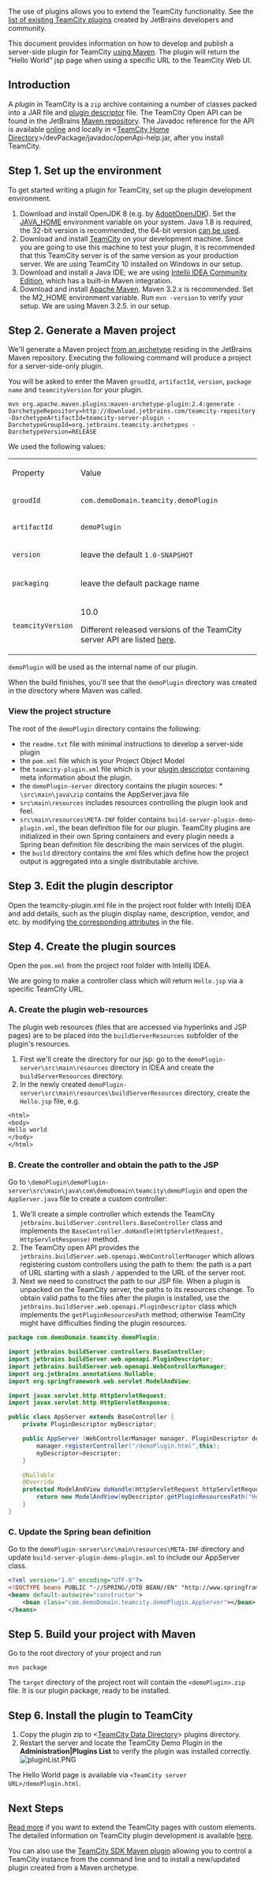[//]: # (title: Getting Started with Plugin Development)
[//]: # (auxiliary-id: Getting+Started+with+Plugin+Development.html)



The use of plugins allows you to extend the TeamCity functionality. See the [list of existing TeamCity plugins](https://plugins.jetbrains.com/teamcity) created by JetBrains developers and community.

This document provides information on how to develop and publish a server\-side plugin for TeamCity [using Maven](developing-plugins-using-maven.md). The plugin will return the "Hello World" jsp page when using a specific URL to the TeamCity Web UI.



## Introduction

A _plugin_ in TeamCity is a `zip` archive containing a number of classes packed into a JAR file and [plugin descriptor](plugins-packaging.md#PluginsPackaging-PluginDescriptor) file. The TeamCity Open API can be found in the JetBrains [Maven repository](http://repository.jetbrains.com/all). The Javadoc reference for the API is available [online](http://javadoc.jetbrains.net/teamcity/openapi/current/) and locally in \<[TeamCity Home Directory](https://www.jetbrains.com/help/teamcity/?teamcity-home-directory)\>/devPackage/javadoc/openApi-help.jar, after you install TeamCity.

## Step 1. Set up the environment

To get started writing a plugin for TeamCity, set up the plugin development environment.

1. Download and install OpenJDK 8 (e.g. by [AdoptOpenJDK](https://adoptopenjdk.net/)). Set the [JAVA_HOME](http://docs.oracle.com/cd/E19182-01/820-7851/inst_cli_jdk_javahome_t/index.html) environment variable on your system. Java 1.8 is required, the 32\-bit version is recommended, the 64\-bit version [can be used](https://www.jetbrains.com/help/teamcity/?installing-and-configuring-the-teamcity-server).
2. Download and install [TeamCity](https://www.jetbrains.com/teamcity/download/) on your development machine. Since you are going to use this machine to test your plugin, it is recommended that this TeamCity server is of the same version as your production server. We are using TeamCity 10 installed on Windows in our setup.
3. Download and install a Java IDE; we are using [Intellij IDEA Community Edition](https://www.jetbrains.com/idea/download/), which has a built\-in Maven integration.
4. Download and install [Apache Maven](http://maven.apache.org/download.cgi). Maven 3.2.x is recommended. Set the M2\_HOME environment variable. Run `mvn -version` to verify your setup. We are using Maven 3.2.5. in our setup.

## Step 2. Generate a Maven project

We'll generate a Maven project [from an archetype](developing-plugins-using-maven.md) residing in the JetBrains Maven repository. Executing the following command will produce a project for a server\-side\-only plugin.

You will be asked to enter the Maven `groudId`, `artifactId`, `version`, `package name` and `teamcityVersion` for your plugin.


```shell
mvn org.apache.maven.plugins:maven-archetype-plugin:2.4:generate -DarchetypeRepository=http://download.jetbrains.com/teamcity-repository -DarchetypeArtifactId=teamcity-server-plugin -DarchetypeGroupId=org.jetbrains.teamcity.archetypes -DarchetypeVersion=RELEASE

```


We used the following values:

<table><tr>
       
<td>

Property


</td>

<td>

Value


</td></tr><tr>

<td>

`groudId`


</td>

<td>

`com.demoDomain.teamcity.demoPlugin`


</td></tr><tr>

<td>

`artifactId`


</td>

<td>

`demoPlugin`


</td></tr><tr>

<td>

`version`


</td>

<td>

leave the default `1.0-SNAPSHOT`


</td></tr><tr>

<td>

`packaging`


</td>

<td>

leave the default package namе


</td></tr><tr>

<td>

`teamcityVersion`

</td>

<td>

10.0

<tip>

Different released versions of the TeamCity server API are listed [here](https://download.jetbrains.com/teamcity-repository/org/jetbrains/teamcity/server-api/).
</tip>


</td></tr></table>

`demoPlugin` will be used as the internal name of our plugin.

When the build finishes, you'll see that the `demoPlugin` directory was created in the directory where Maven was called.

### View the project structure

The root of the `demoPlugin` directory contains the following:
* the `readme.txt` file with minimal instructions to develop a server\-side plugin
* the `pom.xml` file which is your Project Object Model
* the `teamcity-plugin.xml` file which is your [plugin descriptor](plugins-packaging.md) containing meta information about the plugin.
* the `demoPlugin-server` directory contains the plugin sources: * `\src\main\java\zip` contains the AppServer.java file
 * `src\main\resources` includes resources controlling the plugin look and feel.
 * `src\main\resources\META-INF` folder contains `build-server-plugin-demo-plugin.xml`, the bean definition file for our plugin. TeamCity plugins are initialized in their own Spring containers and every plugin needs a Spring bean definition file describing the main services of the plugin.
* the `build` directory contains the xml files which define how the project output is aggregated into a single distributable archive.
## Step 3. Edit the plugin descriptor

Open the teamcity\-plugin.xml file in the project root folder  with Intellij IDEA and add details, such as the plugin display name, description, vendor, and etc. by modifying [the corresponding attributes](plugins-packaging.md) in the file.

## Step 4. Create the plugin sources

Open the `pom.xml` from the project root folder  with Intellij IDEA.

We are going to make a controller class which will return `Hello.jsp` via a specific TeamCity URL.

### A. Create the plugin web-resources

The plugin web resources (files that are accessed via hyperlinks and JSP pages) are to be placed into the `buildServerResources` subfolder of the plugin's resources.
1. First we'll create the directory for our jsp: go to the `demoPlugin-server\src\main\resources` directory in IDEA and create the `buildServerResources` directory.
2. In the newly created `demoPlugin-server\src\main\resources\buildServerResources` directory, create the `Hello.jsp` file, e.g.

```jsp
<html>
<body>
Hello world
</body>
</html>

```



### B. Create the controller and obtain the path to the JSP

Go to `\demoPlugin\demoPlugin-server\src\main\java\com\demoDomain\teamcity\demoPlugin` and open the `AppServer.java` file to create a custom controller:
1. We'll create a simple controller which extends the TeamCity `jetbrains.buildServer.controllers.BaseController` class and implements the `BaseController.doHandle(HttpServletRequest, HttpServletResponse)` method.
2. The TeamCity open API provides the `jetbrains.buildServer.web.openapi.WebControllerManager` which allows registering custom controllers using the path to them: the path is a part of URL starting with a slash `/` appended to the URL of the server root.
3. Next we need to construct the path to our JSP file. When a plugin is unpacked on the TeamCity server, the paths to its resources change. To obtain valid paths to the files after the plugin is installed, use the `jetbrains.buildServer.web.openapi.PluginDescriptor` class which implements the `getPluginResourcesPath` method; otherwise TeamCity might have difficulties finding the plugin resources.


```java
package com.demoDomain.teamcity.demoPlugin;

import jetbrains.buildServer.controllers.BaseController;
import jetbrains.buildServer.web.openapi.PluginDescriptor;
import jetbrains.buildServer.web.openapi.WebControllerManager;
import org.jetbrains.annotations.Nullable;
import org.springframework.web.servlet.ModelAndView;

import javax.servlet.http.HttpServletRequest;
import javax.servlet.http.HttpServletResponse;

public class AppServer extends BaseController {
    private PluginDescriptor myDescriptor;

    public AppServer (WebControllerManager manager, PluginDescriptor descriptor) {
        manager.registerController("/demoPlugin.html",this);
        myDescriptor=descriptor;
    }

    @Nullable
    @Override
    protected ModelAndView doHandle(HttpServletRequest httpServletRequest, HttpServletResponse httpServletResponse) throws Exception {
        return new ModelAndView(myDescriptor.getPluginResourcesPath("Hello.jsp"));
    }
}

```



### C. Update the Spring bean definition

Go to the `demoPlugin-server\src\main\resources\META-INF` directory and update `build-server-plugin-demo-plugin.xml` to include our AppServer class.


```xml
<?xml version="1.0" encoding="UTF-8"?>
<!DOCTYPE beans PUBLIC "-//SPRING//DTD BEAN//EN" "http://www.springframework.org/dtd/spring-beans.dtd">
<beans default-autowire="constructor">
    <bean class="com.demoDomain.teamcity.demoPlugin.AppServer"></bean>
</beans>

```



## Step 5. Build your project with Maven

Go to the root directory of your project and run


```shell
mvn package

```



The `target` directory of the project root will contain the `<demoPlugin>.zip` file. It is our plugin package, ready to be installed.

## Step 6. Install the plugin to TeamCity
1. Copy the plugin zip to \<[TeamCity Data Directory](https://www.jetbrains.com/help/teamcity/?teamcity-data-directory)\> plugins directory.
2. Restart the server and locate the TeamCity Demo Plugin in the __Administration|Plugins List__ to verify the plugin was installed correctly.
![pluginList.PNG](pluginList.PNG)

The Hello World page is available via `<TeamCity server URL>/demoPlugin.html`.

## Next Steps

[Read more](web-ui-extensions.md) if you want to extend the TeamCity pages with custom elements. The detailed information on TeamCity plugin development is available [here](https://confluence.jetbrains.com/display/TCD18/Developing+TeamCity+Plugins).

<note>

You can also use the [TeamCity SDK Maven plugin](https://github.com/nskvortsov/teamcity-sdk-maven-plugin) allowing you to control a TeamCity instance from the command line and to install a new/updated plugin created from a Maven archetype.
</note>
